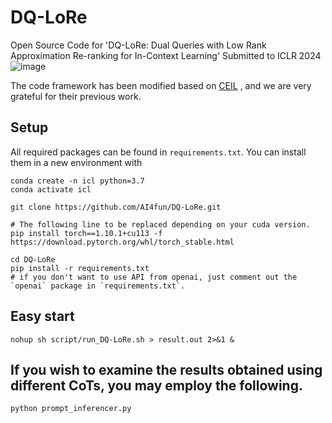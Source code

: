 # DQ-LoRe
Open Source Code for 'DQ-LoRe: Dual Queries with Low Rank Approximation Re-ranking for In-Context Learning' Submitted to ICLR 2024
![image](https://github.com/UGUESS-lzx/DQ-LoRe/assets/63826387/2e033083-1098-440a-b2a4-02e05e20a442)

The code framework has been modified based on [CEIL](https://github.com/HKUNLP/icl-ceil) , and we are very grateful for their previous work.


## Setup
All required packages can be found in ``requirements.txt``. 
You can install them in a new environment with 
```shell
conda create -n icl python=3.7
conda activate icl

git clone https://github.com/AI4fun/DQ-LoRe.git

# The following line to be replaced depending on your cuda version.
pip install torch==1.10.1+cu113 -f https://download.pytorch.org/whl/torch_stable.html

cd DQ-LoRe
pip install -r requirements.txt
# if you don't want to use API from openai, just comment out the `openai` package in `requirements.txt`.
```


## Easy start
```shell
nohup sh script/run_DQ-LoRe.sh > result.out 2>&1 &
```
## If you wish to examine the results obtained using different CoTs, you may employ the following.
```python
python prompt_inferencer.py
```
